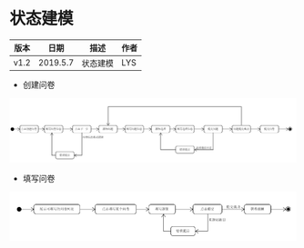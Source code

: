 # 状态建模  
  
| 版本 | 日期 | 描述 | 作者 |  
| - | - | - | - |  
| v1.2 | 2019.5.7 | 状态建模 | LYS |  
  
* 创建问卷

![](Requirement_image/State_models2.png)

* 填写问卷

![](Requirement_image/State_models1.png)
